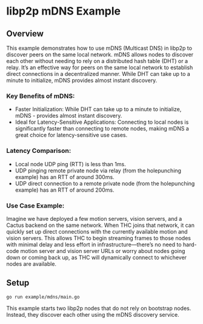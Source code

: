 # libp2p mDNS Example

## Overview
This example demonstrates how to use mDNS (Multicast DNS) in libp2p to discover peers on the same local network. mDNS allows nodes to discover each other without needing to rely on a distributed hash table (DHT) or a relay. It’s an effective way for peers on the same local network to establish direct connections in a decentralized manner. While DHT can take up to a minute to initialize, mDNS provides almost instant discovery.

### Key Benefits of mDNS:
- Faster Initialization: While DHT can take up to a minute to initialize, mDNS - provides almost instant discovery.
- Ideal for Latency-Sensitive Applications: Connecting to local nodes is significantly faster than connecting to remote nodes, making mDNS a great choice for latency-sensitive use cases.

### Latency Comparison:
- Local node UDP ping (RTT) is less than 1ms.
- UDP pinging remote private node via relay (from the holepunching example) has an RTT of around 300ms.
- UDP direct connection to a remote private node (from the holepunching example) has an RTT of around 200ms.

### Use Case Example:
Imagine we have deployed a few motion servers, vision servers, and a Cactus backend on the same network. When THC joins that network, it can quickly set up direct connections with the currently available motion and vision servers. This allows THC to begin streaming frames to those nodes with minimal delay and less effort in infrastructure—there’s no need to hard-code motion server and vision server URLs or worry about nodes going down or coming back up, as THC will dynamically connect to whichever nodes are available.

## Setup
```
go run example/mdns/main.go
```

This example starts two libp2p nodes that do not rely on bootstrap nodes. Instead, they discover each other using the mDNS discovery service.
